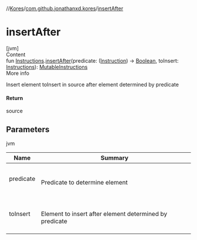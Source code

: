 //[Kores](../index.md)/[com.github.jonathanxd.kores](index.md)/[insertAfter](insert-after.md)



# insertAfter  
[jvm]  
Content  
fun [Instructions](-instructions/index.md).[insertAfter](insert-after.md)(predicate: ([Instruction](-instruction/index.md)) -> [Boolean](https://kotlinlang.org/api/latest/jvm/stdlib/kotlin/-boolean/index.html), toInsert: [Instructions](-instructions/index.md)): [MutableInstructions](-mutable-instructions/index.md)  
More info  


Insert element toInsert in source after element determined by predicate



#### Return  


source



## Parameters  
  
jvm  
  
|  Name|  Summary| 
|---|---|
| <a name="com.github.jonathanxd.kores//insertAfter/com.github.jonathanxd.kores.Instructions#kotlin.Function1[com.github.jonathanxd.kores.Instruction,kotlin.Boolean]#com.github.jonathanxd.kores.Instructions/PointingToDeclaration/"></a>predicate| <a name="com.github.jonathanxd.kores//insertAfter/com.github.jonathanxd.kores.Instructions#kotlin.Function1[com.github.jonathanxd.kores.Instruction,kotlin.Boolean]#com.github.jonathanxd.kores.Instructions/PointingToDeclaration/"></a><br><br>Predicate to determine element<br><br>
| <a name="com.github.jonathanxd.kores//insertAfter/com.github.jonathanxd.kores.Instructions#kotlin.Function1[com.github.jonathanxd.kores.Instruction,kotlin.Boolean]#com.github.jonathanxd.kores.Instructions/PointingToDeclaration/"></a>toInsert| <a name="com.github.jonathanxd.kores//insertAfter/com.github.jonathanxd.kores.Instructions#kotlin.Function1[com.github.jonathanxd.kores.Instruction,kotlin.Boolean]#com.github.jonathanxd.kores.Instructions/PointingToDeclaration/"></a><br><br>Element to insert after element determined by predicate<br><br>
  
  



